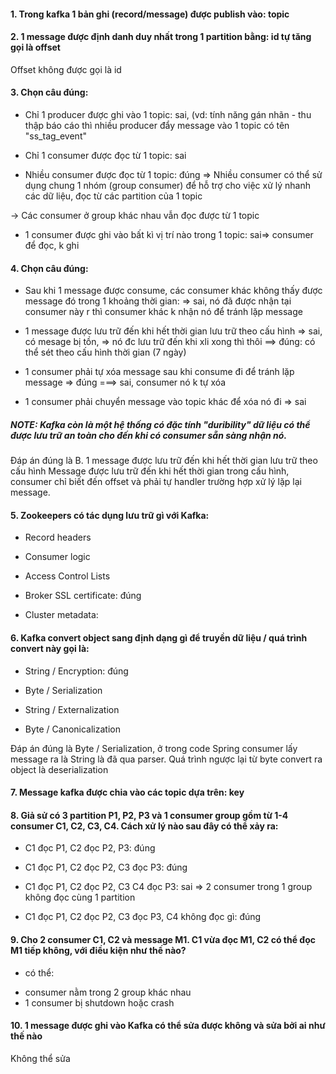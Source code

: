 #### 1. Trong kafka 1 bản ghi (record/message) được publish vào: topic

#### 2. 1 message được định danh duy nhất trong 1 partition bằng: id tự tăng gọi là offset 
Offset không được gọi là id

#### 3. Chọn câu đúng:

 - Chỉ 1 producer được ghi vào 1 topic: sai, (vd: tính năng gán nhãn - thu thập báo cáo thì nhiều producer đẩy message vào 1 topic có tên "ss_tag_event"

 -  Chỉ 1 consumer được đọc từ 1 topic: sai

 - Nhiều consumer được đọc từ 1 topic: đúng => Nhiều consumer có thể sử dụng chung 1 nhóm (group consumer) để hỗ trợ cho việc xử lý nhanh các dữ liệu, đọc từ các partition của 1 topic

 -> Các consumer ở group khác nhau vẫn đọc được từ 1 topic

 - 1 consumer được ghi vào bất kì vị trí nào trong 1 topic: sai=> consumer để đọc, k ghi
 
#### 4. Chọn câu đúng:
 - Sau khi 1 message được consume, các consumer khác không thấy được message đó trong 1 khoảng thời gian:
 => sai, nó đã được nhận tại consumer này r thì consumer khác k nhận nó để tránh lặp message

 - 1 message được lưu trữ đến khi hết thời gian lưu trữ theo cấu hình
=> sai, có mesage bị tồn, => nó đc lưu trữ đến khi xli xong thì thôi 
==> đúng: có thể sét theo cấu hình thời gian (7 ngày)

 - 1 consumer phải tự xóa message sau khi consume đi để tránh lặp message
=>  đúng
===> sai, consumer nó k tự xóa
 - 1 consumer phải chuyển message vào topic khác để xóa nó đi
 => sai 
 
##### NOTE:  Kafka  còn là một hệ thống có đặc tính "duribility" dữ liệu có thể được lưu trữ an toàn cho đến khi có consumer sẵn sàng nhận nó. 
Đáp án đúng là B. 1 message được lưu trữ đến khi hết thời gian lưu trữ theo cấu hình 
Message được lưu trữ đến khi hết thời gian trong cấu hình, consumer chỉ biết đến offset và phải tự handler trường hợp xử lý lặp lại message.
 
#### 5. Zookeepers có tác dụng lưu trữ gì với Kafka:
-  Record headers

-  Consumer logic

 - Access Control Lists

 - Broker SSL certificate: đúng

 - Cluster metadata: 
 
#### 6. Kafka convert object sang định dạng gì để truyền dữ liệu / quá trình convert này gọi là:
 - String / Encryption: đúng

 - Byte / Serialization

 - String / Externalization

 - Byte / Canonicalization
 
Đáp án đúng là Byte / Serialization, ở trong code Spring consumer lấy message ra là String là đã qua parser. Quá trình ngược lại từ byte convert ra object là deserialization

####  7. Message kafka được chia vào các topic dựa trên: key
####  8. Giả sử có 3 partition P1, P2, P3 và 1 consumer group gồm từ 1-4 consumer C1, C2, C3, C4. Cách xử lý nào sau đây có thể xảy ra:


- C1 đọc P1, C2 đọc P2, P3: đúng

 - C1 đọc P1, C2 đọc P2, C3 đọc P3: đúng

 - C1 đọc P1, C2 đọc P2, C3 C4 đọc P3: sai => 2 consumer trong 1 group không đọc cùng 1 partition

 - C1 đọc P1, C2 đọc P2, C3 đọc P3, C4 không đọc gì: đúng
 #### 9. Cho 2 consumer C1, C2 và message M1. C1 vừa đọc M1, C2 có thể đọc M1 tiếp không, với điều kiện như thế nào?
 - có thể: 
 + consumer nằm trong 2 group khác nhau
 + 1 consumer bị shutdown hoặc crash

 #### 10. 1 message được ghi vào Kafka có thể sửa được không và sửa bởi ai như thế nào
 Không thể sửa 
